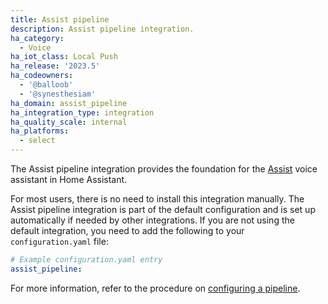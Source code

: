 ```yaml
---
title: Assist pipeline
description: Assist pipeline integration.
ha_category:
  - Voice
ha_iot_class: Local Push
ha_release: '2023.5'
ha_codeowners:
  - '@balloob'
  - '@synesthesiam'
ha_domain: assist_pipeline
ha_integration_type: integration
ha_quality_scale: internal
ha_platforms:
  - select
---
```


The Assist pipeline integration provides the foundation for the [Assist](/docs/assist/) voice assistant in Home Assistant. 

For most users, there is no need to install this integration manually. The Assist pipeline integration is part of the default configuration and is set up automatically if needed by other integrations. 
If you are not using the default integration, you need to add the following to your `configuration.yaml` file:

```yaml
# Example configuration.yaml entry
assist_pipeline:
```

For more information, refer to the procedure on [configuring a pipeline](/docs/assist/voice_remote_local_assistant/).
